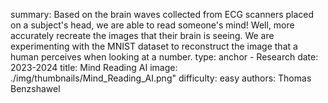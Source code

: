 summary: Based on the brain waves collected from ECG scanners placed on a subject's head, we are able to read someone's mind! Well, more accurately recreate the images that their brain is seeing. We are experimenting with the MNIST dataset to reconstruct the image that a human perceives when looking at a number.
type: anchor - Research
date: 2023-2024
title: Mind Reading AI
image: ./img/thumbnails/Mind_Reading_AI.png"
difficulty: easy
authors: Thomas Benzshawel
